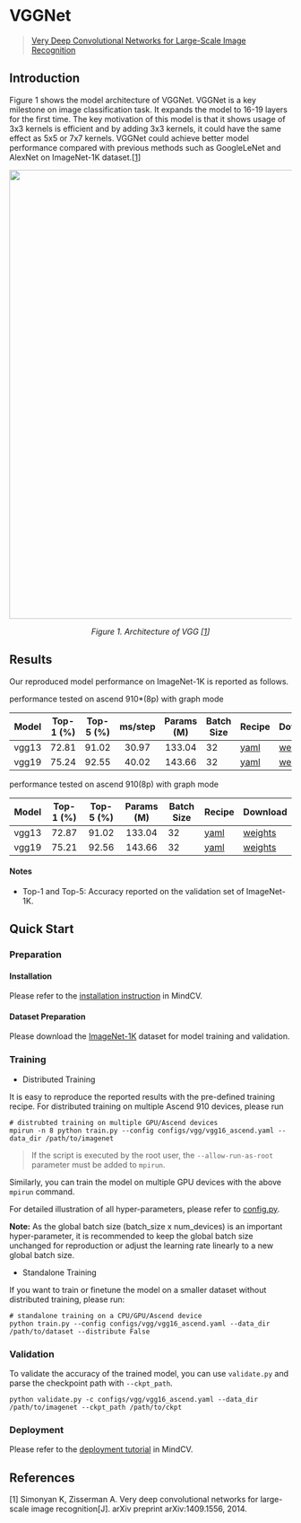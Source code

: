 # VGGNet

<!--- Guideline: please use url linked to the paper abstract in ArXiv instead of PDF for fast loading.  -->
> [Very Deep Convolutional Networks for Large-Scale Image Recognition](https://arxiv.org/abs/1409.1556)

## Introduction

<!--- Guideline: Introduce the model and architectures. Please cite if you use/adopt paper explanation from others. -->
<!--- Guideline: If an architecture table/figure is available in the paper, please put one here and cite for intuitive illustration. -->

Figure 1 shows the model architecture of VGGNet. VGGNet is a key milestone on image classification task. It expands the
model to 16-19 layers for the first time. The key motivation of this model is
that it shows usage of 3x3 kernels is efficient and by adding 3x3 kernels, it could have the same effect as 5x5 or 7x7
kernels. VGGNet could achieve better model performance compared with previous
methods such as GoogleLeNet and AlexNet on ImageNet-1K dataset.[[1](#references)]

<p align="center">
  <img src="https://user-images.githubusercontent.com/77485245/223675336-ca8b0411-86fd-4134-9b37-e601ff82f64b.jpeg" width=800 />
</p>
<p align="center">
  <em>Figure 1. Architecture of VGG [<a href="#references">1</a>] </em>
</p>

## Results

<!--- Guideline:
Table Format:
- Model: model name in lower case with _ seperator.
- Context: Training context denoted as {device}x{pieces}-{MS mode}, where mindspore mode can be G - graph mode or F - pynative mode with ms function. For example, D910x8-G is for training on 8 pieces of Ascend 910 NPU using graph mode.
- Top-1 and Top-5: Keep 2 digits after the decimal point.
- Params (M): # of model parameters in millions (10^6). Keep 2 digits after the decimal point
- Recipe: Training recipe/configuration linked to a yaml config file. Use absolute url path.
- Download: url of the pretrained model weights. Use absolute url path.
-->

Our reproduced model performance on ImageNet-1K is reported as follows.

performance tested on ascend 910*(8p) with graph mode

<div align="center">

| Model | Top-1 (%) | Top-5 (%) | ms/step | Params (M) | Batch Size | Recipe                                                                                  | Download                                                                                       |
| :---: | :-------: | :-------: | :-----: | :--------: | ---------- | --------------------------------------------------------------------------------------- | ---------------------------------------------------------------------------------------------- |
| vgg13 |   72.81   |   91.02   |  30.97  |   133.04   | 32         | [yaml](https://github.com/mindspore-lab/mindcv/blob/main/configs/vgg/vgg13_ascend.yaml) | [weights](https://download-mindspore.osinfra.cn/toolkits/mindcv/vgg/vgg13-7756f33c-910v2.ckpt) |
| vgg19 |   75.24   |   92.55   |  40.02  |   143.66   | 32         | [yaml](https://github.com/mindspore-lab/mindcv/blob/main/configs/vgg/vgg19_ascend.yaml) | [weights](https://download-mindspore.osinfra.cn/toolkits/mindcv/vgg/vgg19-5104d1ea-910v2.ckpt) |

</div>

performance tested on ascend 910(8p) with graph mode

<div align="center">

| Model | Top-1 (%) | Top-5 (%) | Params (M) | Batch Size | Recipe                                                                                  | Download                                                                         |
|:-----:|:---------:|:---------:|:----------:|------------|-----------------------------------------------------------------------------------------|----------------------------------------------------------------------------------|
| vgg13 |   72.87   |   91.02   |   133.04   | 32         | [yaml](https://github.com/mindspore-lab/mindcv/blob/main/configs/vgg/vgg13_ascend.yaml) | [weights](https://download.mindspore.cn/toolkits/mindcv/vgg/vgg13-da805e6e.ckpt) |
| vgg19 |   75.21   |   92.56   |   143.66   | 32         | [yaml](https://github.com/mindspore-lab/mindcv/blob/main/configs/vgg/vgg19_ascend.yaml) | [weights](https://download.mindspore.cn/toolkits/mindcv/vgg/vgg19-bedee7b6.ckpt) |

</div>

#### Notes

- Top-1 and Top-5: Accuracy reported on the validation set of ImageNet-1K.

## Quick Start

### Preparation

#### Installation

Please refer to the [installation instruction](https://github.com/mindspore-lab/mindcv#installation) in MindCV.

#### Dataset Preparation

Please download the [ImageNet-1K](https://www.image-net.org/challenges/LSVRC/2012/index.php) dataset for model training
and validation.

### Training

<!--- Guideline: Please avoid using shell scripts in the command line. Python scripts preferred. -->

* Distributed Training

It is easy to reproduce the reported results with the pre-defined training recipe. For distributed training on multiple
Ascend 910 devices, please run

```shell
# distrubted training on multiple GPU/Ascend devices
mpirun -n 8 python train.py --config configs/vgg/vgg16_ascend.yaml --data_dir /path/to/imagenet
```

> If the script is executed by the root user, the `--allow-run-as-root` parameter must be added to `mpirun`.

Similarly, you can train the model on multiple GPU devices with the above `mpirun` command.

For detailed illustration of all hyper-parameters, please refer
to [config.py](https://github.com/mindspore-lab/mindcv/blob/main/config.py).

**Note:**  As the global batch size  (batch_size x num_devices) is an important hyper-parameter, it is recommended to
keep the global batch size unchanged for reproduction or adjust the learning rate linearly to a new global batch size.

* Standalone Training

If you want to train or finetune the model on a smaller dataset without distributed training, please run:

```shell
# standalone training on a CPU/GPU/Ascend device
python train.py --config configs/vgg/vgg16_ascend.yaml --data_dir /path/to/dataset --distribute False
```

### Validation

To validate the accuracy of the trained model, you can use `validate.py` and parse the checkpoint path
with `--ckpt_path`.

```
python validate.py -c configs/vgg/vgg16_ascend.yaml --data_dir /path/to/imagenet --ckpt_path /path/to/ckpt
```

### Deployment

Please refer to the [deployment tutorial](https://mindspore-lab.github.io/mindcv/tutorials/deployment/) in MindCV.

## References

<!--- Guideline: Citation format GB/T 7714 is suggested. -->

[1] Simonyan K, Zisserman A. Very deep convolutional networks for large-scale image recognition[J]. arXiv preprint
arXiv:1409.1556, 2014.
